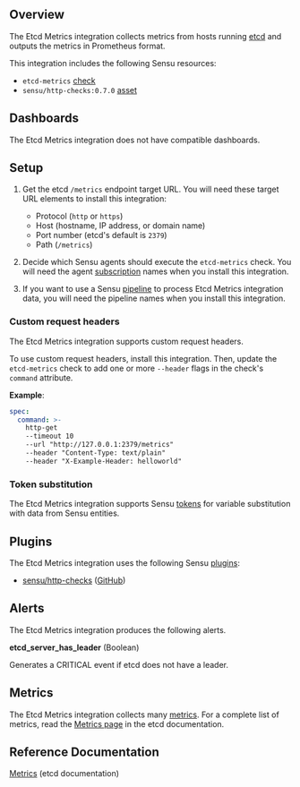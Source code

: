 ## Overview

<!-- Sensu Integration description; supports markdown -->

The Etcd Metrics integration collects metrics from hosts running [etcd] and outputs the metrics in Prometheus format.

<!-- Provide a high level overview of the integration contents (e.g. checks, filters, mutators, handlers, assets, etc) -->

This integration includes the following Sensu resources:

* `etcd-metrics` [check]
* `sensu/http-checks:0.7.0` [asset]

## Dashboards

<!-- List of compatible dashboards w/ screenshots (supports png, jpeg, and gif images; relative paths only; e.g. `![](img/dashboard-1.png)` )-->

<!-- This integration is compatible with the [{{dashboard_name}}][{{dashboard_link}}] (included w/ [Sensu Plus][sensu-plus]). -->

<!-- ![](img/dashboard.png) -->

The Etcd Metrics integration does not have compatible dashboards.

## Setup

<!-- Sensu Integration setup instructions, including Sensu agent configuration and external component configuration -->
<!-- EXAMPLE: what configuration (if any) is required in a third-party service to enable monitoring? -->

1. Get the etcd `/metrics` endpoint target URL. You will need these target URL elements to install this integration:

   - Protocol (`http` or `https`)
   - Host (hostname, IP address, or domain name)
   - Port number (etcd's default is `2379`)
   - Path (`/metrics`)

1. Decide which Sensu agents should execute the `etcd-metrics` check. You will need the agent [subscription] names when you install this integration.

1. If you want to use a Sensu [pipeline] to process Etcd Metrics integration data, you will need the pipeline names when you install this integration.

### Custom request headers

The Etcd Metrics integration supports custom request headers.

To use custom request headers, install this integration.
Then, update the `etcd-metrics` check to add one or more `--header` flags in the check's `command` attribute.

**Example**:

```yaml
spec:
  command: >-
    http-get
    --timeout 10
    --url "http://127.0.0.1:2379/metrics"
    --header "Content-Type: text/plain"
    --header "X-Example-Header: helloworld"
```

### Token substitution

The Etcd Metrics integration supports Sensu [tokens] for variable substitution with data from Sensu entities.

## Plugins

<!-- Links to any Sensu Integration dependencies (i.e. Sensu Plugins) -->

The Etcd Metrics integration uses the following Sensu [plugins]:

- [sensu/http-checks][http-checks-bonsai] ([GitHub][http-checks-github])

## Alerts

The Etcd Metrics integration produces the following alerts.

**etcd_server_has_leader** (Boolean)

Generates a CRITICAL event if etcd does not have a leader.

## Metrics

<!-- List of all metrics or events collected by this integration. -->

The Etcd Metrics integration collects many [metrics]. For a complete list of metrics, read the [Metrics page] in the etcd documentation.

## Reference Documentation

<!-- Please provide links to any relevant reference documentation to help users learn more and/or troubleshoot this integration; specifically including any third-party software documentation. -->

[Metrics][Metrics page] (etcd documentation)


<!-- Links -->
[entity]: https://docs.sensu.io/sensu-go/latest/observability-pipeline/observe-entities/entities/
[check]: https://docs.sensu.io/sensu-go/latest/observability-pipeline/observe-schedule/checks/
[asset]: https://docs.sensu.io/sensu-go/latest/plugins/assets/
[subscription]: https://docs.sensu.io/sensu-go/latest/observability-pipeline/observe-schedule/subscriptions/
[subscriptions]: https://docs.sensu.io/sensu-go/latest/observability-pipeline/observe-schedule/subscriptions/
[agents]: https://docs.sensu.io/sensu-go/latest/observability-pipeline/observe-schedule/agent/
[annotation]: https://docs.sensu.io/sensu-go/latest/observability-pipeline/observe-schedule/agent/#general-configuration-flags
[plugins]: https://docs.sensu.io/sensu-go/latest/plugins/
[metrics]: https://docs.sensu.io/sensu-go/latest/observability-pipeline/observe-schedule/metrics/
[handler]: https://docs.sensu.io/sensu-go/latest/observability-pipeline/observe-process/handlers/
[pipeline]: https://docs.sensu.io/sensu-go/latest/observability-pipeline/observe-process/pipelines/
[secret]: https://docs.sensu.io/sensu-go/latest/operations/manage-secrets/secrets/
[secrets]: https://docs.sensu.io/sensu-go/latest/operations/manage-secrets/secrets/
[tokens]: https://docs.sensu.io/sensu-go/latest/observability-pipeline/observe-schedule/tokens/
[sensu-plus]: https://sensu.io/features/analytics
[http-checks-bonsai]: https://bonsai.sensu.io/assets/sensu/http-checks
[http-checks-github]: https://github.com/sensu/http-checks
[etcd]: https://etcd.io/
[Metrics page]: https://etcd.io/docs/latest/metrics/
